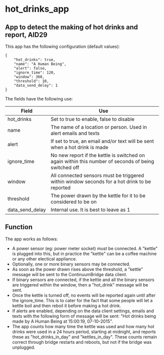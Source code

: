 # hot_drinks_app
App to detect the making of hot drinks and report, AID29
--------------------------------------------------------
This app has the following configuration (default values):

    {
        "hot_drinks": true,
        "name": "A Human Being",
        "alert": false,
        "ignore_time": 120,
        "window": 360,
        "threshold": 10,
        "data_send_delay": 1
    }

The fields have the following use:

|Field                  | Use                                                                                     |
|-----------------------|-----------------------------------------------------------------------------------------|
|hot_drinks             |Set to true to enable, false to disable |
|name                   |The name of a location or person. Used in alert emails and texts |
|alert                  |If set to true, an email and/or text will be sent when a hot drink is made |
|ignore_time            |No new report if the kettle is switched on again within this number of seconds of being switched off |
|window                 |All connected sensors must be triggered within window seconds for a hot drink to be reported |
|threshold              |The power drawn by the kettle for it to be considered to be on |
|data_send_delay        |Internal use. It is best to leave as 1 |

Function
--------
The app works as follows:

* A power sensor (eg: power meter socket) must be connected. A "kettle" is plugged into this, but in practice the "kettle" can be a coffee machine or any other electical appliance.
* Optionally, one or more binary sensors may be connected.
* As soon as the power drawn rises above the threshold, a "kettle" message will be sent to the ContinuumBridge data client.
* If binary sensors are connected, if the kettle and all the binary sensors are triggered within the window, then a "hot_drink" message will be sent.
* Once the kettle is turned off, no events will be reported again until after the ignore_time. This is to cater for the fact that some people will let a kettle boil and then reboil it before making a hot drink.
* If alerts are enabled, depending on the data client settings, emails and texts with the following form of message will be sent: "Hot drinks being made by A Human Being at 15:00:19, 07-10-2015".
* The app counts how many time the kettle was used and how many hot drinks were used in a 24 hours period, starting at midnight, and reports these as "hot_drinks_in_day" and "kettles_in_day". These counts remain correct through bridge restarts and reboots, but not if the bridge was unplugged.
